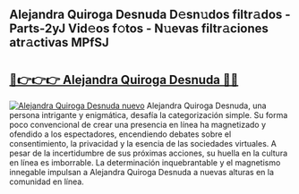 ## Alejandra Quiroga Desnuda D𝚎sn𝚞dos filtr𝚊dos - Parts-2yJ Vid𝚎os f𝚘tos - N𝚞evas filtr𝚊ciones atr𝚊ctivas MPfSJ

# <h2><a href="http://mb4lki.tromn.icu/?c=Alejandra+Quiroga+Desnuda">🔗👉👉👉 Alejandra Quiroga Desnuda 🔗🔗</a></h2>

[![Alejandra Quiroga Desnuda nuevo](https://i.imgur.com/pEAQMta.gif)](http://mb4lki.tromn.icu/?c=Alejandra+Quiroga+Desnuda)
Alejandra Quiroga Desnuda, una persona intrigante y enigmática, desafía la categorización simple. Su forma poco convencional de crear una presencia en línea ha magnetizado y ofendido a los espectadores, encendiendo debates sobre el consentimiento, la privacidad y la esencia de las sociedades virtuales. A pesar de la incertidumbre de sus próximas acciones, su huella en la cultura en línea es imborrable. La determinación inquebrantable y el magnetismo innegable impulsan a Alejandra Quiroga Desnuda a nuevas alturas en la comunidad en línea.
